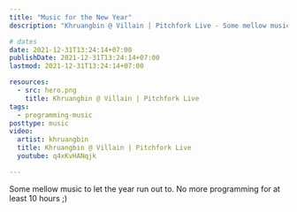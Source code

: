 ```yaml
---
title: "Music for the New Year"
description: "Khruangbin @ Villain | Pitchfork Live - Some mellow music to let the year run out to. No more programming for last 10 hours ;)"

# dates
date: 2021-12-31T13:24:14+07:00
publishDate: 2021-12-31T13:24:14+07:00
lastmod: 2021-12-31T13:24:14+07:00

resources:
  - src: hero.png
    title: Khruangbin @ Villain | Pitchfork Live
tags:
  - programming-music
posttype: music
video:
  artist: khruangbin
  title: Khruangbin @ Villain | Pitchfork Live
  youtube: q4xKvHANqjk

---
```


Some mellow music to let the year run out to. No more programming for at least 10 hours ;)
